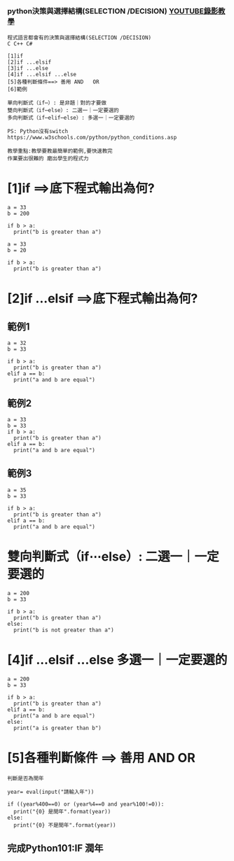 ### python決策與選擇結構(SELECTION /DECISION) [YOUTUBE錄影教學](https://youtu.be/Qp2rnckGlAg)
```
程式語言都會有的決策與選擇結構(SELECTION /DECISION)
C C++ C# 
```
```
[1]if
[2]if ...elsif
[3]if ...else
[4]if ...elsif ...else
[5]各種判斷條件==> 善用 AND   OR
[6]範例
```
```
單向判斷式（if⋯）: 是非題｜對的才要做
雙向判斷式（if⋯else）: 二選一｜一定要選的
多向判斷式（if⋯elif⋯else）: 多選一｜一定要選的
```
```
PS: Python沒有switch
https://www.w3schools.com/python/python_conditions.asp
```
```
教學重點:教學要教最簡單的範例,要快速教完
作業要出很難的 磨出學生的程式力
```
# [1]if ==>底下程式輸出為何?
```
a = 33
b = 200

if b > a:
  print("b is greater than a")
```
```
a = 33
b = 20

if b > a:
  print("b is greater than a")
```
# [2]if ...elsif ==>底下程式輸出為何?

## 範例1
```
a = 32
b = 33

if b > a:
  print("b is greater than a")
elif a == b:
  print("a and b are equal")
```
## 範例2
```
a = 33
b = 33
if b > a:
  print("b is greater than a")
elif a == b:
  print("a and b are equal")
```
## 範例3
```
a = 35
b = 33

if b > a:
  print("b is greater than a")
elif a == b:
  print("a and b are equal")
```

# 雙向判斷式（if⋯else）: 二選一｜一定要選的

```
a = 200
b = 33

if b > a:
  print("b is greater than a")
else:
  print("b is not greater than a")
```
# [4]if ...elsif ...else  多選一｜一定要選的
```
a = 200
b = 33

if b > a:
  print("b is greater than a")
elif a == b:
  print("a and b are equal")
else:
  print("a is greater than b")
```
# [5]各種判斷條件 ==> 善用  AND  OR
```
判斷是否為閏年
```
```
year= eval(input("請輸入年"))

if ((year%400==0) or (year%4==0 and year%100!=0)):
  print("{0} 是閏年".format(year))
else:
  print("{0} 不是閏年".format(year))
```


## 完成Python101:IF 潤年

